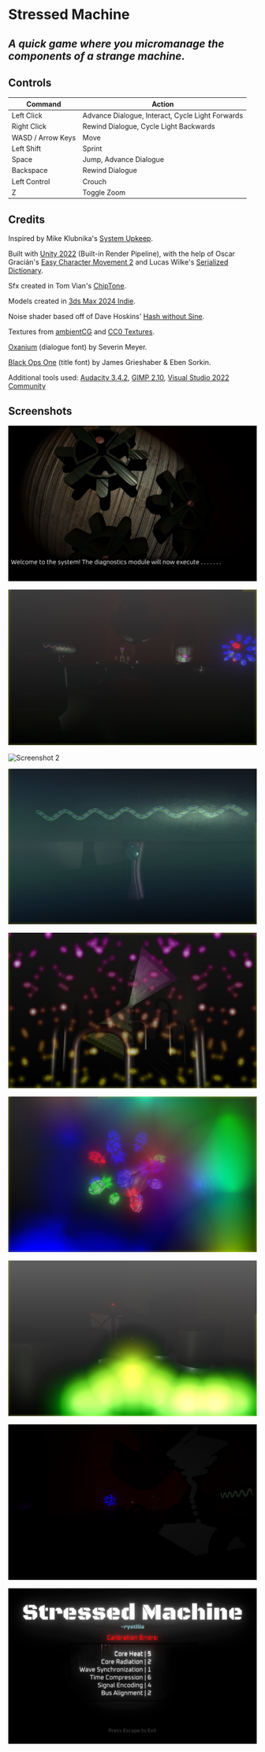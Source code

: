 # Stressed Machine
## _A quick game where you micromanage the components of a strange machine._

## Controls
|Command | Action|
|------ | ------|
|Left Click | Advance Dialogue, Interact, Cycle Light Forwards|
|Right Click | Rewind Dialogue, Cycle Light Backwards|
|WASD / Arrow Keys | Move|
|Left Shift | Sprint|
|Space | Jump, Advance Dialogue|
|Backspace | Rewind Dialogue|
|Left Control | Crouch|
|Z | Toggle Zoom|

## Credits
Inspired by Mike Klubnika's [System Upkeep](https://mikeklubnika.itch.io/system-upkeep).

Built with [Unity 2022](https://unity.com/) (Built-in Render Pipeline), with the help of Oscar Gracián's [Easy Character Movement 2](https://assetstore.unity.com/packages/tools/physics/easy-character-movement-2-193614) and Lucas Wilke's [Serialized Dictionary](https://github.com/ayellowpaper/SerializedDictionary).

Sfx created in Tom Vian's [ChipTone](https://sfbgames.itch.io/chiptone).

Models created in [3ds Max 2024 Indie](https://www.autodesk.com/campaigns/me-indie/3dsmax-indie).

Noise shader based off of Dave Hoskins' [Hash without Sine](https://www.shadertoy.com/view/4djSRW).

Textures from [ambientCG](https://ambientcg.com/) and [CC0 Textures](https://cc0-textures.com/).

[Oxanium](https://fonts.google.com/specimen/Oxanium) (dialogue font) by Severin Meyer.

[Black Ops One](https://fonts.google.com/specimen/Black+Ops+One) (title font) by James Grieshaber & Eben Sorkin.

Additional tools used: [Audacity 3.4.2](https://www.audacityteam.org/), [GIMP 2.10](https://www.gimp.org/), [Visual Studio 2022 Community](https://visualstudio.microsoft.com/vs/community/)

## Screenshots
![Screenshot 1](/Screenshots/screenshot1.png "Screenshot 1")

![Screenshot 9](/Screenshots/screenshot9.png "Screenshot 9")

![Screenshot 2](/Screenshots/screenshot2.png "Screenshot 2")

![Screenshot 3](/Screenshots/screenshot3.png "Screenshot 3")

![Screenshot 4](/Screenshots/screenshot4.png "Screenshot 4")

![Screenshot 5](/Screenshots/screenshot5.png "Screenshot 5")

![Screenshot 6](/Screenshots/screenshot6.png "Screenshot 6")

![Screenshot 7](/Screenshots/screenshot7.png "Screenshot 7")

![Screenshot 8](/Screenshots/screenshot8.png "Screenshot 8")
